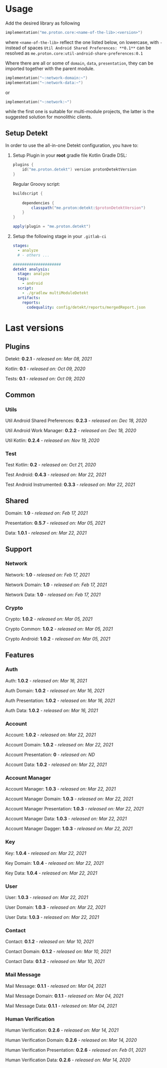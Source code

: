 # Usage
Add the desired library as following
```kotlin
implementation("me.proton.core:<name-of-the-lib>:<version>")
```
where `<name-of-the-lib>` reflect the one listed below, on lowercase, with `-` instead of spaces
`Util Android Shared Preferences: **0.1**` can be resolved as `me.proton.core:util-android-share-preferences:0.1`

Where there are all or some of `domain`, `data`, `presentation`, they can be imported together with the parent module.
```kotlin
implementation("~:network-domain:~")
implementation("~:network-data:~")
```
or
```kotlin
implementation("~:network:~")
```
while the first one is suitable for multi-module projects, the latter is the suggested solution for monolithic clients.

## Setup Detekt
In order to use the all-in-one Detekt configuration, you have to:

1. Setup Plugin in your **root** gradle file
    Kotlin Gradle DSL:
    ```kotlin
    plugins {
        id("me.proton.detekt") version protonDetektVersion
    }
    ```
    Regular Groovy script:
    ```groovy
    buildscript {
      
        dependencies {
            classpath("me.proton:detekt:$protonDetektVersion")
        }
    }
    
    apply(plugin = "me.proton.detekt")
    ```
    
2. Setup the following stage in your `.gitlab-ci`

    ```yaml
    stages:
      - analyze
      # - others ...
    
    #####################
    detekt analysis:
      stage: analyze
      tags:
        - android
      script:
        - ./gradlew multiModuleDetekt
      artifacts:
        reports:
          codequality: config/detekt/reports/mergedReport.json
    ```

    


# Last versions

## Plugins

Detekt: **0.2.1** - _released on: Mar 08, 2021_

Kotlin: **0.1** - _released on: Oct 09, 2020_

Tests: **0.1** - _released on: Oct 09, 2020_

## Common

### Utils

Util Android Shared Preferences: **0.2.3** - _released on: Dec 18, 2020_

Util Android Work Manager: **0.2.2** - _released on: Dec 18, 2020_

Util Kotlin: **0.2.4** - _released on: Nov 19, 2020_

### Test

Test Kotlin: **0.2** - _released on: Oct 21, 2020_

Test Android: **0.4.3** - _released on: Mar 22, 2021_

Test Android Instrumented: **0.3.3** - _released on: Mar 22, 2021_

## Shared

Domain: **1.0** - _released on: Feb 17, 2021_

Presentation: **0.5.7** - _released on: Mar 05, 2021_

Data: **1.0.1** - _released on: Mar 22, 2021_

## Support

### Network

Network: **1.0** - _released on: Feb 17, 2021_

Network Domain: **1.0** - _released on: Feb 17, 2021_

Network Data: **1.0** - _released on: Feb 17, 2021_

### Crypto

Crypto: **1.0.2** - _released on: Mar 05, 2021_

Crypto Common: **1.0.2** - _released on: Mar 05, 2021_

Crypto Android: **1.0.2** - _released on: Mar 05, 2021_

## Features

### Auth

Auth: **1.0.2** - _released on: Mar 16, 2021_

Auth Domain: **1.0.2** - _released on: Mar 16, 2021_

Auth Presentation: **1.0.2** - _released on: Mar 16, 2021_

Auth Data: **1.0.2** - _released on: Mar 16, 2021_

### Account

Account: **1.0.2** - _released on: Mar 22, 2021_

Account Domain: **1.0.2** - _released on: Mar 22, 2021_

Account Presentation: **0** - _released on: ND_

Account Data: **1.0.2** - _released on: Mar 22, 2021_


### Account Manager

Account Manager: **1.0.3** - _released on: Mar 22, 2021_

Account Manager Domain: **1.0.3** - _released on: Mar 22, 2021_

Account Manager Presentation: **1.0.3** - _released on: Mar 22, 2021_

Account Manager Data: **1.0.3** - _released on: Mar 22, 2021_

Account Manager Dagger: **1.0.3** - _released on: Mar 22, 2021_

### Key

Key: **1.0.4** - _released on: Mar 22, 2021_

Key Domain: **1.0.4** - _released on: Mar 22, 2021_

Key Data: **1.0.4** - _released on: Mar 22, 2021_

### User

User: **1.0.3** - _released on: Mar 22, 2021_

User Domain: **1.0.3** - _released on: Mar 22, 2021_

User Data: **1.0.3** - _released on: Mar 22, 2021_

### Contact

Contact: **0.1.2** - _released on: Mar 10, 2021_

Contact Domain: **0.1.2** - _released on: Mar 10, 2021_

Contact Data: **0.1.2** - _released on: Mar 10, 2021_

### Mail Message

Mail Message: **0.1.1** - _released on: Mar 04, 2021_

Mail Message Domain: **0.1.1** - _released on: Mar 04, 2021_

Mail Message Data: **0.1.1** - _released on: Mar 04, 2021_

### Human Verification

Human Verification: **0.2.6** - _released on: Mar 14, 2021_

Human Verification Domain: **0.2.6** - _released on: Mar 14, 2020_

Human Verification Presentation: **0.2.6** - _released on: Feb 01, 2021_

Human Verification Data: **0.2.6** - _released on: Mar 14, 2020_
